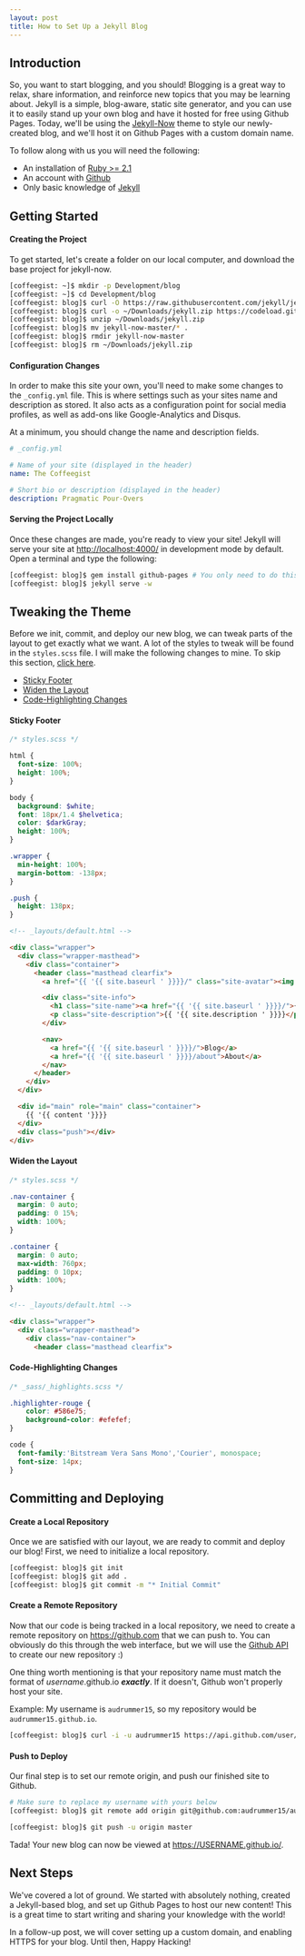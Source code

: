 ```yaml
---
layout: post
title: How to Set Up a Jekyll Blog
---
```


## Introduction

So, you want to start blogging, and you should! Blogging is a great way to relax, share information, and reinforce new topics that you may be learning about. Jekyll is a simple, blog-aware, static site generator, and you can use it to easily stand up your own blog and have it hosted for free using Github Pages. Today, we'll be using the [Jekyll-Now](www.jekyllnow.com) theme to style our newly-created blog, and we'll host it on Github Pages with a custom domain name.

To follow along with us you will need the following:
* An installation of [Ruby >= 2.1](https://rvm.io/rvm/basics)
* An account with [Github](https://github.com)
* Only basic knowledge of [Jekyll](https://jekyllrb.com)

## Getting Started

#### Creating the Project

To get started, let's create a folder on our local computer, and download the base project for jekyll-now.

```bash
[coffeegist: ~]$ mkdir -p Development/blog
[coffeegist: ~]$ cd Development/blog
[coffeegist: blog]$ curl -O https://raw.githubusercontent.com/jekyll/jekyll/master/.gitignore
[coffeegist: blog]$ curl -o ~/Downloads/jekyll.zip https://codeload.github.com/barryclark/jekyll-now/zip/master
[coffeegist: blog]$ unzip ~/Downloads/jekyll.zip
[coffeegist: blog]$ mv jekyll-now-master/* .
[coffeegist: blog]$ rmdir jekyll-now-master
[coffeegist: blog]$ rm ~/Downloads/jekyll.zip
```

#### Configuration Changes

In order to make this site your own, you'll need to make some changes to the `_config.yml` file. This is where settings such as your sites name and description as stored. It also acts as a configuration point for social media profiles, as well as add-ons like Google-Analytics and Disqus.

At a minimum, you should change the name and description fields.

```yml
# _config.yml

# Name of your site (displayed in the header)
name: The Coffeegist

# Short bio or description (displayed in the header)
description: Pragmatic Pour-Overs
```

#### Serving the Project Locally

Once these changes are made, you're ready to view your site! Jekyll will serve your site at <http://localhost:4000/> in development mode by default. Open a terminal and type the following:

```bash
[coffeegist: blog]$ gem install github-pages # You only need to do this once!
[coffeegist: blog]$ jekyll serve -w
```

## Tweaking the Theme

Before we init, commit, and deploy our new blog, we can tweak parts of the layout to get exactly what we want. A lot of the styles to tweak will be found in the `styles.scss` file. I will make the following changes to mine. To skip this section, [click here](#committing-and-deploying).

* [Sticky Footer](#sticky-footer)
* [Widen the Layout](#widen-the-layout)
* [Code-Highlighting Changes](#code-highlighting-changes)

#### Sticky Footer

```scss
/* styles.scss */

html {
  font-size: 100%;
  height: 100%;
}

body {
  background: $white;
  font: 18px/1.4 $helvetica;
  color: $darkGray;
  height: 100%;
}

.wrapper {
  min-height: 100%;
  margin-bottom: -138px;
}

.push {
  height: 138px;
}
```

```html
<!-- _layouts/default.html -->

<div class="wrapper">
  <div class="wrapper-masthead">
    <div class="container">
      <header class="masthead clearfix">
        <a href="{{ '{{ site.baseurl ' }}}}/" class="site-avatar"><img src="{{ '{{ site.avatar ' }}}}" /></a>

        <div class="site-info">
          <h1 class="site-name"><a href="{{ '{{ site.baseurl ' }}}}/">{{ '{{ site.name ' }}}}</a></h1>
          <p class="site-description">{{ '{{ site.description ' }}}}</p>
        </div>

        <nav>
          <a href="{{ '{{ site.baseurl ' }}}}/">Blog</a>
          <a href="{{ '{{ site.baseurl ' }}}}/about">About</a>
        </nav>
      </header>
    </div>
  </div>

  <div id="main" role="main" class="container">
    {{ '{{ content '}}}}
  </div>
  <div class="push"></div>
</div>
```

#### Widen the Layout

```scss
/* styles.scss */

.nav-container {
  margin: 0 auto;
  padding: 0 15%;
  width: 100%;
}

.container {
  margin: 0 auto;
  max-width: 760px;
  padding: 0 10px;
  width: 100%;
}
```

```html
<!-- _layouts/default.html -->

<div class="wrapper">
  <div class="wrapper-masthead">
    <div class="nav-container">
      <header class="masthead clearfix">
```

#### Code-Highlighting Changes

```scss
/* _sass/_highlights.scss */

.highlighter-rouge {
    color: #586e75;
    background-color: #efefef;
}

code {
  font-family:'Bitstream Vera Sans Mono','Courier', monospace;
  font-size: 14px;
}
```

## Committing and Deploying

#### Create a Local Repository

Once we are satisfied with our layout, we are ready to commit and deploy our blog! First, we need to initialize a local repository.

```bash
[coffeegist: blog]$ git init
[coffeegist: blog]$ git add .
[coffeegist: blog]$ git commit -m "* Initial Commit"
```

#### Create a Remote Repository

Now that our code is being tracked in a local repository, we need to create a remote repository on <https://github.com> that we can push to. You can obviously do this through the web interface, but we will use the [Github API](https://developer.github.com/v3/) to create our new repository :)

One thing worth mentioning is that your repository name must match the format of _username_.github.io **_exactly_**. If it doesn't, Github won't properly host your site.

Example: My username is `audrummer15`, so my repository would be `audrummer15.github.io`.

```bash
[coffeegist: blog]$ curl -i -u audrummer15 https://api.github.com/user/repos -d '{"name":"audrummer15.github.io"}'
```

#### Push to Deploy

Our final step is to set our remote origin, and push our finished site to Github.

```bash
# Make sure to replace my username with yours below
[coffeegist: blog]$ git remote add origin git@github.com:audrummer15/audrummer15.github.io.git

[coffeegist: blog]$ git push -u origin master
```

Tada! Your new blog can now be viewed at <https://USERNAME.github.io/>.

## Next Steps

We've covered a lot of ground. We started with absolutely nothing, created a Jekyll-based blog, and set up Github Pages to host our new content! This is a great time to start writing and sharing your knowledge with the world!

In a follow-up post, we will cover setting up a custom domain, and enabling HTTPS for your blog. Until then, Happy Hacking!
